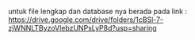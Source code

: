untuk file lengkap dan database nya berada pada link : https://drive.google.com/drive/folders/1cBSl-7-zjWNNLTByzoVlebzUNPsLyP8d?usp=sharing
